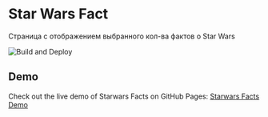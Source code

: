 # Star Wars Fact
Cтраница с отображением выбранного кол-ва фактов о Star Wars

![Build and Deploy](https://github.com/LizardioWizardio/starwars-fact/actions/workflows/main.yml/badge.svg)


## Demo

Check out the live demo of Starwars Facts on GitHub Pages: [Starwars Facts Demo](https://lizardiowizardio.github.io/starwars-fact/)
